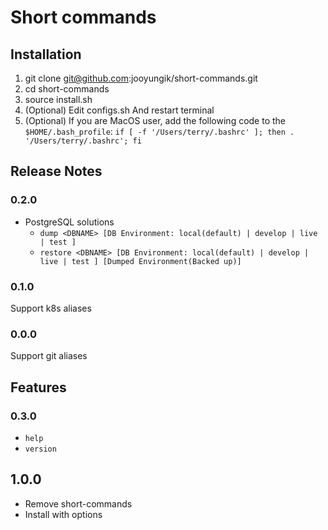 # Short commands

## Installation
1. git clone git@github.com:jooyungik/short-commands.git
2. cd short-commands
3. source install.sh
4. (Optional) Edit configs.sh And restart terminal
5. (Optional) If you are MacOS user, add the following code to the `$HOME/.bash_profile`:
  `if [ -f '/Users/terry/.bashrc' ]; then . '/Users/terry/.bashrc'; fi`

## Release Notes
### 0.2.0
- PostgreSQL solutions
  - `dump <DBNAME> [DB Environment: local(default) | develop | live | test ]`
  - `restore <DBNAME> [DB Environment: local(default) | develop | live | test ] [Dumped Environment(Backed up)]`

### 0.1.0
Support k8s aliases

### 0.0.0
Support git aliases

## Features
### 0.3.0
- `help`
- `version`

## 1.0.0
- Remove short-commands
- Install with options 

